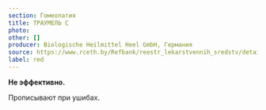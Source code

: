 ```yaml
---
section: Гомеопатия
title: ТРАУМЕЛЬ С
photo:
other: []
producer: Biologische Heilmittel Heel GmbH, Германия
source: https://www.rceth.by/Refbank/reestr_lekarstvennih_sredstv/details/9971_96_01_07_12_18
label: red
---
```


**Не эффективно.**

Прописывают при ушибах.
